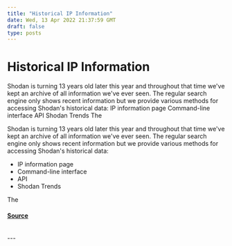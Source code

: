 ```yaml
---
title: "Historical IP Information"
date: Wed, 13 Apr 2022 21:37:59 GMT
draft: false
type: posts
---
```

# Historical IP Information





Shodan is turning 13 years old later this year and throughout that time we've kept an archive of all information we've ever seen. The regular search engine only shows recent information but we provide various methods for accessing Shodan's historical data: IP information page Command-line interface API Shodan Trends The

Shodan is turning 13 years old later this year and throughout that time we've kept an archive of all information we've ever seen. The regular search engine only shows recent information but we provide various methods for accessing Shodan's historical data:

-   IP information page
-   Command-line interface
-   API
-   Shodan Trends

The

#### [Source](https://blog.shodan.io/historical-ip-information/)

<br/>
---

